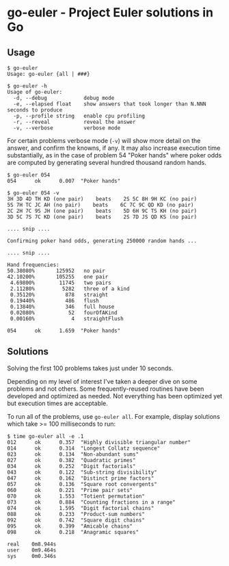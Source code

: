 # go-euler - Project Euler solutions in Go

## Usage

```
$ go-euler
Usage: go-euler {all | ###}
```

```
$ go-euler -h
Usage of go-euler:
  -d, --debug            debug mode
  -e, --elapsed float    show answers that took longer than N.NNN seconds to produce
  -p, --profile string   enable cpu profiling
  -r, --reveal           reveal the answer
  -v, --verbose          verbose mode
```

For certain problems verbose mode (`-v`) will show more detail on the answer, and
confirm the knowns, if any.  It may also increase execution time substantially,
as in the case of problem 54 "Poker hands" where poker odds are computed by
generating several hundred thousand random hands.

```
$ go-euler 054
054      ok      0.007  "Poker hands"
```


```
$ go-euler 054 -v
3H 3D 4D TH KD (one pair)    beats    2S 5C 8H 9H KC (no pair)
5S 7H TC JC AH (no pair)    beats    6C 7C 9C QD KD (no pair)
2C 2H 7C 9S JH (one pair)    beats    5D 6H 9C TS KH (no pair)
3D 5C 7S 7C KD (one pair)    beats    2S 7D JS QD KS (no pair)

.... snip ....

Confirming poker hand odds, generating 250000 random hands ...

.... snip ....

Hand frequencies:
50.38080%       125952   no pair
42.10200%       105255   one pair
 4.69800%        11745   two pairs
 2.11280%         5282   three of a kind
 0.35120%          878   straight
 0.19440%          486   flush
 0.13840%          346   full house
 0.02080%           52   fourOfAKind
 0.00160%            4   straightFlush

054      ok      1.659  "Poker hands"
```

## Solutions

Solving the first 100 problems takes just under 10 seconds.

Depending on my level of interest I've taken a deeper dive on some problems and
not others. Some frequently-reused routines have been developed and optimized
as needed. Not everything has been optimized yet but execution times are
acceptable.

To run all of the problems, use `go-euler all`.  For example, display solutions
which take >= 100 milliseconds to run:

```
$ time go-euler all -e .1
012      ok      0.357  "Highly divisible triangular number"
014      ok      0.314  "Longest Collatz sequence"
023      ok      0.134  "Non-abundant sums"
027      ok      0.382  "Quadratic primes"
034      ok      0.252  "Digit factorials"
043      ok      0.122  "Sub-string divisibility"
047      ok      0.162  "Distinct prime factors"
057      ok      0.136  "Square root convergents"
060      ok      0.221  "Prime pair sets"
070      ok      1.553  "Totient permutation"
073      ok      0.884  "Counting fractions in a range"
074      ok      1.595  "Digit factorial chains"
088      ok      0.233  "Product-sum numbers"
092      ok      0.742  "Square digit chains"
095      ok      0.399  "Amicable chains"
098      ok      0.218  "Anagramic squares"

real    0m8.944s
user    0m9.464s
sys     0m0.346s
```

